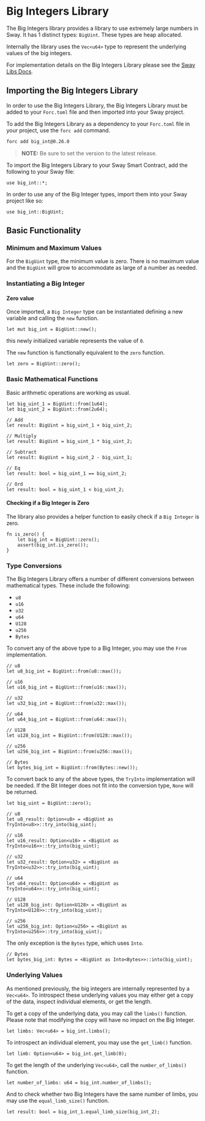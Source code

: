 # Big Integers Library

<!--Include BigInt when BigInt is available-->
The Big Integers library provides a library to use extremely large numbers in Sway. It has 1 distinct types: `BigUint`. These types are heap allocated.

Internally the library uses the `Vec<u64>` type to represent the underlying values of the big integers.

For implementation details on the Big Integers Library please see the [Sway Libs Docs](https://fuellabs.github.io/sway-libs/master/sway_libs/big_int/big_int/).

## Importing the Big Integers Library

In order to use the Big Integers Library, the Big Integers Library must be added to your `Forc.toml` file and then imported into your Sway project.

To add the Big Integers Library as a dependency to your `Forc.toml` file in your project, use the `forc add` command.

```bash
forc add big_int@0.26.0
```

> **NOTE:** Be sure to set the version to the latest release.

To import the Big Integers Library to your Sway Smart Contract, add the following to your Sway file:

```sway
use big_int::*;
```

In order to use any of the Big Integer types, import them into your Sway project like so:

```sway
use big_int::BigUint;
```

## Basic Functionality

<!--Uncomment when BigInt is available-->
<!--All the functionality is demonstrated with the `BigUint` type, but all of the same functionality is available for the other types as well.-->

### Minimum and Maximum Values

For the `BigUint` type, the minimum value is zero. There is no maximum value and the `BigUint` will grow to accommodate as large of a number as needed.

### Instantiating a Big Integer

#### Zero value

Once imported, a `Big Integer` type can be instantiated defining a new variable and calling the `new` function.

```sway
let mut big_int = BigUint::new();
```

this newly initialized variable represents the value of `0`.

The `new` function is functionally equivalent to the `zero` function.

```sway
let zero = BigUint::zero();
```

<!--#### Positive and Negative Values

As the signed variants can only represent half as high a number as the unsigned variants (but with either a positive or negative sign), the `try_from` and `neg_try_from` functions will only work with half of the maximum value of the unsigned variant.

You can use the `try_from` function to create a new positive `Big Integer` from a its unsigned variant.

```sway
{{#include ../../../../examples/big_integers/src/main.sw:positive_conversion}}
```

You can use the `neg_try_from` function to create a new negative `Big Integer` from a its unsigned variant.

```sway
{{#include ../../../../examples/big_integers/src/main.sw:negative_conversion}}
```
-->

### Basic Mathematical Functions

Basic arithmetic operations are working as usual.

```sway
let big_uint_1 = BigUint::from(1u64);
let big_uint_2 = BigUint::from(2u64);

// Add
let result: BigUint = big_uint_1 + big_uint_2;

// Multiply
let result: BigUint = big_uint_1 * big_uint_2;

// Subtract
let result: BigUint = big_uint_2 - big_uint_1;

// Eq
let result: bool = big_uint_1 == big_uint_2;

// Ord
let result: bool = big_uint_1 < big_uint_2;
```

#### Checking if a Big Integer is Zero

The library also provides a helper function to easily check if a `Big Integer` is zero.

```sway
fn is_zero() {
    let big_int = BigUint::zero();
    assert(big_int.is_zero());
}
```

### Type Conversions

The Big Integers Library offers a number of different conversions between mathematical types. These include the following:

- `u8`
- `u16`
- `u32`
- `u64`
- `U128`
- `u256`
- `Bytes`

To convert any of the above type to a Big Integer, you may use the `From` implementation.

```sway
// u8
let u8_big_int = BigUint::from(u8::max());

// u16
let u16_big_int = BigUint::from(u16::max());

// u32
let u32_big_int = BigUint::from(u32::max());

// u64
let u64_big_int = BigUint::from(u64::max());

// U128
let u128_big_int = BigUint::from(U128::max());

// u256
let u256_big_int = BigUint::from(u256::max());

// Bytes
let bytes_big_int = BigUint::from(Bytes::new());
```

To convert back to any of the above types, the `TryInto` implementation will be needed. If the Bit Integer does not fit into the conversion type, `None` will be returned.

```sway
let big_uint = BigUint::zero();

// u8
let u8_result: Option<u8> = <BigUint as TryInto<u8>>::try_into(big_uint);

// u16
let u16_result: Option<u16> = <BigUint as TryInto<u16>>::try_into(big_uint);

// u32
let u32_result: Option<u32> = <BigUint as TryInto<u32>>::try_into(big_uint);

// u64
let u64_result: Option<u64> = <BigUint as TryInto<u64>>::try_into(big_uint);

// U128
let u128_big_int: Option<U128> = <BigUint as TryInto<U128>>::try_into(big_uint);

// u256
let u256_big_int: Option<u256> = <BigUint as TryInto<u256>>::try_into(big_uint);
```

The only exception is the `Bytes` type, which uses `Into`.

```sway
// Bytes
let bytes_big_int: Bytes = <BigUint as Into<Bytes>>::into(big_uint);
```

### Underlying Values

As mentioned previously, the big integers are internally represented by a `Vec<u64>`. To introspect these underlying values you may either get a copy of the data, inspect individual elements, or get the length.

To get a copy of the underlying data, you may call the `limbs()` function. Please note that modifying the copy will have no impact on the Big Integer.

```sway
let limbs: Vec<u64> = big_int.limbs();
```

To introspect an individual element, you may use the `get_limb()` function.

```sway
let limb: Option<u64> = big_int.get_limb(0);
```

To get the length of the underlying `Vec<u64>`, call the `number_of_limbs()` function.

```sway
let number_of_limbs: u64 = big_int.number_of_limbs();
```

And to check whether two Big Integers have the same number of limbs, you may use the `equal_limb_size()` function.

```sway
let result: bool = big_int_1.equal_limb_size(big_int_2);
```
